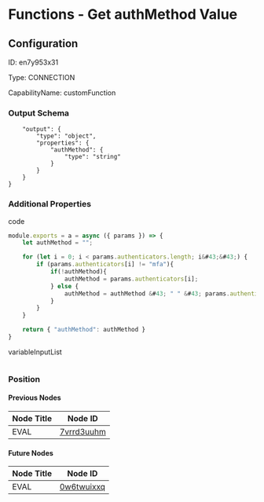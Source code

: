 # Functions - Get authMethod Value
## Configuration
ID:  en7y953x31

Type: CONNECTION 

CapabilityName: customFunction





### Output Schema
``` {
	"output": {
		"type": "object",
		"properties": {
			"authMethod": {
				"type": "string"
			}
		}
	}
} 
```

### Additional Properties
code
```js 
module.exports = a = async ({ params }) => {
	let authMethod = "";

	for (let i = 0; i < params.authenticators.length; i&#43;&#43;) {
  		if (params.authenticators[i] != "mfa"){
			if(!authMethod){
				authMethod = params.authenticators[i];
			} else {
				authMethod = authMethod &#43; " " &#43; params.authenticators[i];
			}
		}
	}

	return { "authMethod": authMethod }
}
```


variableInputList
```
```





### Position

#### Previous Nodes
| Node Title | Node ID |
| :------------- | ------------ |
| EVAL | [7vrrd3uuhm](./7vrrd3uuhm.md) | 
 
 #### Future Nodes
| Node Title | Node ID |
| :------------- | ------------ |
| EVAL |[0w6twuixxq](./0w6twuixxq.md) | 